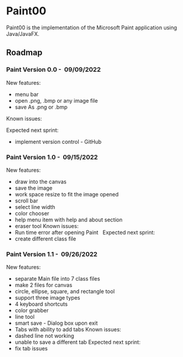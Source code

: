 
# Paint00

Paint00 is the implementation of the Microsoft Paint application using Java/JavaFX.


## Roadmap

### Paint Version 0.0 -  09/09/2022
New features:
- menu bar
- open .png, .bmp or any image file
- save As .png or .bmp

Known issues:

Expected next sprint:
- implement version control - GitHub

### Paint Version 1.0 -  09/15/2022
New features:
- draw into the canvas
- save the image
- work space resize to fit the image opened
- scroll bar
- select line width
- color chooser
- help menu item with help and about section
- eraser tool
Known issues:
- Run time error after opening Paint
 
Expected next sprint:
- create different class file

### Paint Version 1.1 -  09/26/2022
New features:
- separate Main file into 7 class files
- make 2 files for canvas
- circle, ellipse, square, and rectangle tool
- support three image types
- 4 keyboard shortcuts
- color grabber
- line tool
- smart save - Dialog box upon exit
- Tabs with ability to add tabs
Known issues:
- dashed line not working
- unable to save a different tab
Expected next sprint:
- fix tab issues
